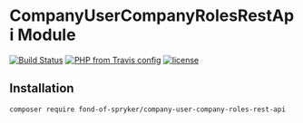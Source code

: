 # CompanyUserCompanyRolesRestApi Module
[![Build Status](https://travis-ci.org/fond-of/spryker-company-user-company-type-roles-rest-api.svg?branch=master)](https://travis-ci.org/fond-of/spryker-company-user-company-type-roles-rest-api)
[![PHP from Travis config](https://img.shields.io/travis/php-v/symfony/symfony.svg)](https://php.net/)
[![license](https://img.shields.io/github/license/mashape/apistatus.svg)](https://packagist.org/packages/fond-of-spryker/company-user-company-type-roles-rest-api)

## Installation

```
composer require fond-of-spryker/company-user-company-roles-rest-api
```

